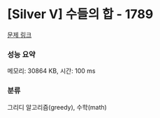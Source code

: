 # [Silver V] 수들의 합 - 1789 

[문제 링크](https://www.acmicpc.net/problem/1789) 

### 성능 요약

메모리: 30864 KB, 시간: 100 ms

### 분류

그리디 알고리즘(greedy), 수학(math)

